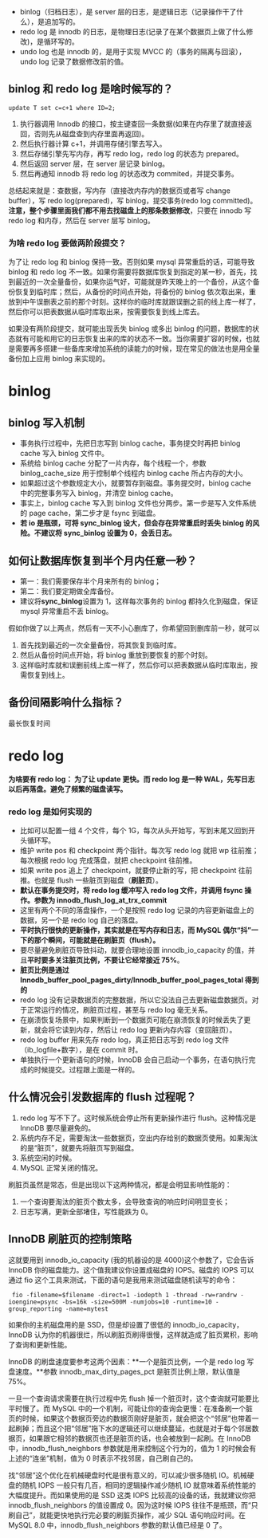 - binlog（归档日志），是 server 层的日志，是逻辑日志（记录操作干了什么），是追加写的。
- redo log 是 innodb 的日志，是物理日志(记录了在某个数据页上做了什么修改)，是循环写的。
- undo log 也是 innodb 的，是用于实现 MVCC 的（事务的隔离与回滚），undo log 记录了数据修改前的值。

## binlog 和 redo log 是啥时候写的？

```
update T set c=c+1 where ID=2;
```

1. 执行器调用 Innodb 的接口，按主键查回一条数据(如果在内存里了就直接返回，否则先从磁盘查到内存里面再返回)。
2. 然后执行器计算 c+1，并调用存储引擎去写入。
3. 然后存储引擎先写内存，再写 redo log，redo log 的状态为 prepared。
4. 然后返回 server 层，在 server 层记录 binlog。
5. 然后再通知 innodb 将 redo log 的状态改为 commited，并提交事务。

总结起来就是：查数据，写内存（直接改内存内的数据页或者写 change buffer），写 redo log(prepared)，写 binlog，提交事务(redo log committed)。**注意，整个步骤里面我们都不用去找磁盘上的那条数据修改**，只要在 innodb 写 redo log 和内存，然后在 server 层写 binlog。

### 为啥 redo log 要做两阶段提交？

为了让 redo log 和 binlog 保持一致。否则如果 mysql 异常重启的话，可能导致 binlog 和 redo log 不一致。如果你需要将数据库恢复到指定的某一秒，首先，找到最近的一次全量备份，如果你运气好，可能就是昨天晚上的一个备份，从这个备份恢复到临时库；然后，从备份的时间点开始，将备份的 binlog 依次取出来，重放到中午误删表之前的那个时刻。这样你的临时库就跟误删之前的线上库一样了，然后你可以把表数据从临时库取出来，按需要恢复到线上库去。

如果没有两阶段提交，就可能出现丢失 binlog 或多出 binlog 的问题，数据库的状态就有可能和用它的日志恢复出来的库的状态不一致。当你需要扩容的时候，也就是需要再多搭建一些备库来增加系统的读能力的时候，现在常见的做法也是用全量备份加上应用 binlog 来实现的。

# binlog

## binlog 写入机制

- 事务执行过程中，先把日志写到 binlog cache，事务提交时再把 binlog cache 写入 binlog 文件中。
- 系统给 binlog cache 分配了一片内存，每个线程一个，参数 binlog_cache_size 用于控制单个线程内 binlog cache 所占内存的大小。
- 如果超过这个参数规定大小，就要暂存到磁盘。事务提交时，binlog cache 中的完整事务写入 binlog，并清空 binlog cache。
- 事实上，binlog cache 写入到 binlog 文件也分两步。第一步是写入文件系统的 page cache，第二步才是 fsync 到磁盘。
- **若 io 是瓶颈，可将 sync_binlog 设大，但会存在异常重启时丢失 binlog 的风险。不建议将 sync_binlog 设置为 0，会丢日志。**

## 如何让数据库恢复到半个月内任意一秒？

- 第一：我们需要保存半个月来所有的 binlog；
- 第二：我们要定期做全库备份。
- 建议将**sync_binlog**设置为 1，这样每次事务的 binlog 都持久化到磁盘，保证 mysql 异常重启不丢 binlog。

假如你做了以上两点，然后有一天不小心删库了，你希望回到删库前一秒，就可以

1. 首先找到最近的一次全量备份，将其恢复到临时库。
2. 然后从备份时间点开始，将 binlog 重放到要恢复的那个时刻。
3. 这样临时库就和误删前线上库一样了，然后你可以把表数据从临时库取出，按需恢复到线上。

## 备份间隔影响什么指标？

最长恢复时间

# redo log

**为啥要有 redo log： 为了让 update 更快。而 redo log 是一种 WAL，先写日志以后再落盘。避免了频繁的磁盘读写。**

### redo log 是如何实现的

- 比如可以配置一组 4 个文件，每个 1G，每次从头开始写，写到末尾又回到开头循环写。
- 维护 write pos 和 checkpoint 两个指针。每次写 redo log 就把 wp 往前推；每次根据 redo log 完成落盘，就把 checkpoint 往前推。
- 如果 write pos 追上了 checkpoint，就要停止新的写，把 checkpoint 往前推。也就是 flush 一些脏页到磁盘（**刷脏页**）。
- **默认在事务提交时，将 redo log 缓冲写入 redo log 文件，并调用 fsync 操作。参数为 innodb_flush_log_at_trx_commit**
- 这里有两个不同的落盘操作，一个是按照 redo log 记录的内容更新磁盘上的数据，另一个是 redo log 自己的落盘。
- **平时执行很快的更新操作，其实就是在写内存和日志，而 MySQL 偶尔“抖”一下的那个瞬间，可能就是在刷脏页（flush）。**
- 要尽量避免刷脏页导致抖动，就要合理地设置 innodb_io_capacity 的值，并且**平时要多关注脏页比例，不要让它经常接近 75%**。
- **脏页比例是通过 Innodb_buffer_pool_pages_dirty/Innodb_buffer_pool_pages_total 得到的**
- redo log 没有记录数据页的完整数据，所以它没法自己去更新磁盘数据页。对于正常运行的情况，刷脏页过程，甚至与 redo log 毫无关系。
- 在崩溃恢复场景中，如果判断到一个数据页可能在崩溃恢复的时候丢失了更新，就会将它读到内存，然后让 redo log 更新内存内容（变回脏页）。
- redo log buffer 用来先存 redo log，真正把日志写到 redo log 文件（ib_logfile+数字），是在 commit 时。
- 单独执行一个更新语句的时候，InnoDB 会自己启动一个事务，在语句执行完成的时候提交。过程跟上面是一样的。

## 什么情况会引发数据库的 flush 过程呢？

1. redo log 写不下了。这时候系统会停止所有更新操作进行 flush。这种情况是 InnoDB 要尽量避免的。
2. 系统内存不足，需要淘汰一些数据页，空出内存给别的数据页使用。如果淘汰的是“脏页”，就要先将脏页写到磁盘。
3. 系统空闲的时候。
4. MySQL 正常关闭的情况。

刷脏页虽然是常态，但是出现以下这两种情况，都是会明显影响性能的：

1. 一个查询要淘汰的脏页个数太多，会导致查询的响应时间明显变长；
2. 日志写满，更新全部堵住，写性能跌为 0。

## InnoDB 刷脏页的控制策略

这就要用到 innodb_io_capacity (我的机器设的是 4000)这个参数了，它会告诉 InnoDB 你的磁盘能力。这个值我建议你设置成磁盘的 IOPS。磁盘的 IOPS 可以通过 fio 这个工具来测试，下面的语句是我用来测试磁盘随机读写的命令：

     fio -filename=$filename -direct=1 -iodepth 1 -thread -rw=randrw -ioengine=psync -bs=16k -size=500M -numjobs=10 -runtime=10 -group_reporting -name=mytest

如果你的主机磁盘用的是 SSD，但是却设置了很低的 innodb_io_capacity，InnoDB 认为你的机器很烂，所以刷脏页刷得很慢，这样就造成了脏页累积，影响了查询和更新性能。

InnoDB 的刷盘速度要参考这两个因素：**一个是脏页比例，一个是 redo log 写盘速度。**参数 innodb_max_dirty_pages_pct 是脏页比例上限，默认值是 75%。

一旦一个查询请求需要在执行过程中先 flush 掉一个脏页时，这个查询就可能要比平时慢了。而 MySQL 中的一个机制，可能让你的查询会更慢：在准备刷一个脏页的时候，如果这个数据页旁边的数据页刚好是脏页，就会把这个“邻居”也带着一起刷掉；而且这个把“邻居”拖下水的逻辑还可以继续蔓延，也就是对于每个邻居数据页，如果跟它相邻的数据页也还是脏页的话，也会被放到一起刷。在 InnoDB 中，innodb_flush_neighbors 参数就是用来控制这个行为的，值为 1 的时候会有上述的“连坐”机制，值为 0 时表示不找邻居，自己刷自己的。

找“邻居”这个优化在机械硬盘时代是很有意义的，可以减少很多随机 IO。机械硬盘的随机 IOPS 一般只有几百，相同的逻辑操作减少随机 IO 就意味着系统性能的大幅度提升。而如果使用的是 SSD 这类 IOPS 比较高的设备的话，我就建议你把 innodb_flush_neighbors 的值设置成 0。因为这时候 IOPS 往往不是瓶颈，而“只刷自己”，就能更快地执行完必要的刷脏页操作，减少 SQL 语句响应时间。在 MySQL 8.0 中，innodb_flush_neighbors 参数的默认值已经是 0 了。
